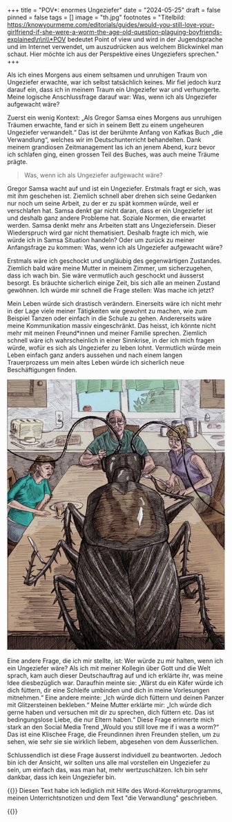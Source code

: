 +++
title = "POV*: enormes Ungeziefer"
date = "2024-05-25"
draft = false
pinned = false
tags = []
image = "th.jpg"
footnotes = "Titelbild: https://knowyourmeme.com/editorials/guides/would-you-still-love-your-girlfriend-if-she-were-a-worm-the-age-old-question-plaguing-boyfriends-explained\n\n\\*POV bedeutet Point of view und wird in der Jugendsprache und im Internet verwendet, um auszudrücken aus welchem Blickwinkel man schaut. Hier möchte ich aus der Perspektive eines Ungeziefers sprechen."
+++
<!--StartFragment-->

Als ich eines Morgens aus einem seltsamen und unruhigen Traum von Ungeziefer erwachte, war ich selbst tatsächlich keines. Mir fiel jedoch kurz darauf ein, dass ich in meinem Traum ein Ungeziefer war und verhungerte. Meine logische Anschlussfrage darauf war: Was, wenn ich als Ungeziefer aufgewacht wäre?

Zuerst ein wenig Kontext: „Als Gregor Samsa eines Morgens aus unruhigen Träumen erwachte, fand er sich in seinem Bett zu einem ungeheuren Ungeziefer verwandelt.“ Das ist der berühmte Anfang von Kafkas Buch „die Verwandlung“, welches wir im Deutschunterricht behandelten. Dank meinem grandiosen Zeitmanagement las ich an jenem Abend, kurz bevor ich schlafen ging, einen grossen Teil des Buches, was auch meine Träume prägte.

> Was, wenn ich als Ungeziefer aufgewacht wäre?

Gregor Samsa wacht auf und ist ein Ungeziefer. Erstmals fragt er sich, was mit ihm geschehen ist. Ziemlich schnell aber drehen sich seine Gedanken nur noch um seine Arbeit, zu der er zu spät kommen würde, weil er verschlafen hat. Samsa denkt gar nicht daran, dass er ein Ungeziefer ist und deshalb ganz andere Probleme hat. Soziale Normen, die erwartet werden. Samsa denkt mehr ans Arbeiten statt ans Ungeziefersein. Dieser Wiederspruch wird gar nicht thematisiert. Deshalb fragte ich mich, wie würde ich in Samsa Situation handeln? Oder um zurück zu meiner Anfangsfrage zu kommen: Was, wenn ich als Ungeziefer aufgewacht wäre?

Erstmals wäre ich geschockt und ungläubig des gegenwärtigen Zustandes. Ziemlich bald wäre meine Mutter in meinem Zimmer, um sicherzugehen, dass ich wach bin. Sie wäre vermutlich auch geschockt und äusserst besorgt. Es bräuchte sicherlich einige Zeit, bis sich alle an meinen Zustand gewöhnen. Ich würde mir schnell die Frage stellen: Was mache ich jetzt?

Mein Leben würde sich drastisch verändern. Einerseits wäre ich nicht mehr in der Lage viele meiner Tätigkeiten wie gewohnt zu machen, wie zum Beispiel Tanzen oder einfach in die Schule zu gehen. Andererseits wäre meine Kommunikation massiv eingeschränkt. Das heisst, ich könnte nicht mehr mit meinen Freund*innen und meiner Familie sprechen. Ziemlich schnell wäre ich wahrscheinlich in einer Sinnkrise, in der ich mich fragen würde, wofür es sich als Ungeziefer zu leben lohnt. Vermutlich würde mein Leben einfach ganz anders aussehen und nach einem langen Trauerprozess um mein altes Leben würde ich sicherlich neue Beschäftigungen finden.

![https://www.deviantart.com/freddavis/art/kafka-in-color-48514807 ](kafer-am-tisch.jpg)

Eine andere Frage, die ich mir stellte, ist: Wer würde zu mir halten, wenn ich ein Ungeziefer wäre? Als ich mit meiner Kollegin über Gott und die Welt sprach, kam auch dieser Deutschauftrag auf und ich erklärte ihr, was meine Idee diesbezüglich war. Daraufhin meinte sie: „Wärst du ein Käfer würde ich dich füttern, dir eine Schleife umbinden und dich in meine Vorlesungen mitnehmen.“ Eine andere meinte: „Ich würde dich füttern und deinen Panzer mit Glitzersteinen bekleben.“ Meine Mutter erklärte mir: „Ich würde dich gerne haben und versuchen mit dir zu sprechen, dich füttern etc. Das ist bedingungslose Liebe, die nur Eltern haben.“ Diese Frage erinnerte mich stark an den Social Media Trend „Would you still love me if i was a worm?“ Das ist eine Klischee Frage, die Freundinnen ihren Freunden stellen, um zu sehen, wie sehr sie sie wirklich liebem, abgesehen von dem Äusserlichen.

Schlussendlich ist diese Frage äusserst individuell zu beantworten. Jedoch bin ich der Ansicht, wir sollten uns alle mal vorstellen ein Ungeziefer zu sein, um einfach das, was man hat, mehr wertzuschätzen. Ich bin sehr dankbar, dass ich kein Ungeziefer bin.

<!--EndFragment-->

{{<box title ="Metatext">}} Diesen Text habe ich lediglich mit Hilfe des Word-Korrekturprogramms, meinen Unterrichtsnotizen und dem Text "die Verwandlung" geschrieben. 

{{</box>}}